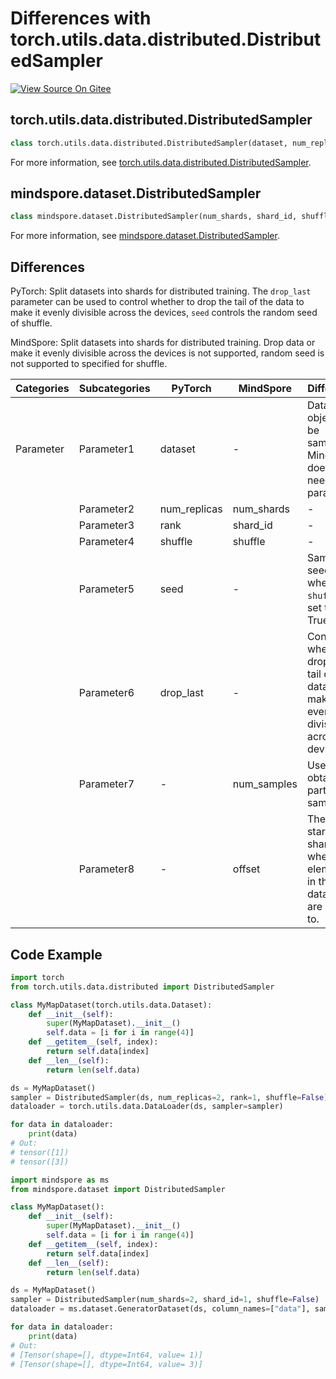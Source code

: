 # Differences with torch.utils.data.distributed.DistributedSampler

[![View Source On Gitee](https://mindspore-website.obs.cn-north-4.myhuaweicloud.com/website-images/r2.4.10/resource/_static/logo_source_en.svg)](https://gitee.com/mindspore/docs/blob/r2.4.10/docs/mindspore/source_en/note/api_mapping/pytorch_diff/DistributedSampler.md)

## torch.utils.data.distributed.DistributedSampler

```python
class torch.utils.data.distributed.DistributedSampler(dataset, num_replicas=None, rank=None, shuffle=True, seed=0, drop_last=False)
```

For more information, see [torch.utils.data.distributed.DistributedSampler](https://pytorch.org/docs/1.8.1/data.html#torch.utils.data.distributed.DistributedSampler).

## mindspore.dataset.DistributedSampler

```python
class mindspore.dataset.DistributedSampler(num_shards, shard_id, shuffle=True, num_samples=None, offset=-1)
```

For more information, see [mindspore.dataset.DistributedSampler](https://mindspore.cn/docs/en/r2.4.10/api_python/dataset/mindspore.dataset.DistributedSampler.html).

## Differences

PyTorch: Split datasets into shards for distributed training. The `drop_last` parameter can be used to control whether to drop the tail of the data to make it evenly divisible across the devices, `seed` controls the random seed of shuffle.

MindSpore: Split datasets into shards for distributed training. Drop data or make it evenly divisible across the devices is not supported, random seed is not supported to specified for shuffle.

| Categories | Subcategories |PyTorch | MindSpore | Difference |
| --- | ---   | ---   | ---        |---  |
|Parameter  | Parameter1 | dataset | -  | Dataset object to be sampled. MindSpore does not need this parameter. |
|     | Parameter2 | num_replicas  | num_shards |- |
|     | Parameter3 | rank  | shard_id  |- |
|     | Parameter4 | shuffle  | shuffle  |- |
|     | Parameter5 | seed | - | Sampling seed when `shuffle` is set to True. |
|     | Parameter6 | drop_last  | - | Controls whether to drop the tail of the data to make it evenly divisible across the devices. |
|     | Parameter7 | -  | num_samples  |  Used to obtain partial samples. |
|     | Parameter8 | -  | offset  | The starting shard ID where the elements in the dataset are sent to. |

## Code Example

```python
import torch
from torch.utils.data.distributed import DistributedSampler

class MyMapDataset(torch.utils.data.Dataset):
    def __init__(self):
        super(MyMapDataset).__init__()
        self.data = [i for i in range(4)]
    def __getitem__(self, index):
        return self.data[index]
    def __len__(self):
        return len(self.data)

ds = MyMapDataset()
sampler = DistributedSampler(ds, num_replicas=2, rank=1, shuffle=False)
dataloader = torch.utils.data.DataLoader(ds, sampler=sampler)

for data in dataloader:
    print(data)
# Out:
# tensor([1])
# tensor([3])
```

```python
import mindspore as ms
from mindspore.dataset import DistributedSampler

class MyMapDataset():
    def __init__(self):
        super(MyMapDataset).__init__()
        self.data = [i for i in range(4)]
    def __getitem__(self, index):
        return self.data[index]
    def __len__(self):
        return len(self.data)

ds = MyMapDataset()
sampler = DistributedSampler(num_shards=2, shard_id=1, shuffle=False)
dataloader = ms.dataset.GeneratorDataset(ds, column_names=["data"], sampler=sampler)

for data in dataloader:
    print(data)
# Out:
# [Tensor(shape=[], dtype=Int64, value= 1)]
# [Tensor(shape=[], dtype=Int64, value= 3)]
```
